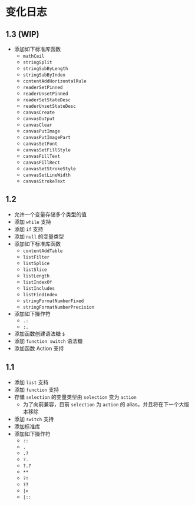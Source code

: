 # 变化日志
## 1.3 (WIP)
- 添加如下标准库函数
  - `mathCeil`
  - `stringSplit`
  - `stringSubByLength`
  - `stringSubByIndex`
  - `contentAddHorizontalRule`
  - `readerSetPinned`
  - `readerUnsetPinned`
  - `readerSetStateDesc`
  - `readerUnsetStateDesc`
  - `canvasCreate`
  - `canvasOutput`
  - `canvasClear`
  - `canvasPutImage`
  - `canvasPutImagePart`
  - `canvasSetFont`
  - `canvasSetFillStyle`
  - `canvasFillText`
  - `canvasFillRect`
  - `canvasSetStrokeStyle`
  - `canvasSetLineWidth`
  - `canvasStrokeText`

## 1.2
- 允许一个变量存储多个类型的值
- 添加 `while` 支持
- 添加 `if` 支持
- 添加 `null` 的变量类型
- 添加如下标准库函数
  - `contentAddTable`
  - `listFilter`
  - `listSplice`
  - `listSlice`
  - `listLength`
  - `listIndexOf`
  - `listIncludes`
  - `listFindIndex`
  - `stringFormatNumberFixed`
  - `stringFormatNumberPrecision`
- 添加如下操作符
  - `.:`
  - `:.`
- 添加函数创建语法糖 `$`
- 添加 `function switch` 语法糖
- 添加函数 Action 支持

## 1.1
- 添加 `list` 支持
- 添加 `function` 支持
- 存储 `selection` 的变量类型由 `selection` 变为 `action`
  - 为了向前兼容，目前 `selection` 为 `action` 的 alias，并且将在下一个大版本移除
- 添加 `switch` 支持
- 添加标准库
- 添加如下操作符
  - `::`
  - `.`
  - `.?`
  - `?.`
  - `?.?`
  - `**`
  - `?!`
  - `??`
  - `|>`
  - `|::`